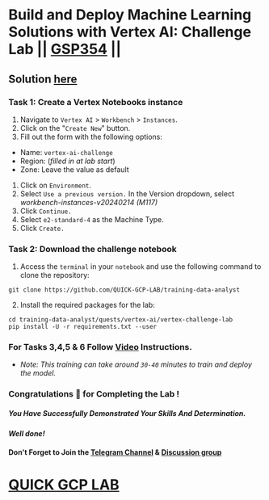 # Build and Deploy Machine Learning Solutions with Vertex AI: Challenge Lab || [GSP354](https://www.cloudskillsboost.google/focuses/22019?parent=catalog) ||

## Solution [here](https://youtu.be/-IVz_hpI4D0)

### Task 1: Create a Vertex Notebooks instance

1. Navigate to `Vertex AI` > `Workbench` > `Instances`.
2. Click on the "`Create New`" button.
3. Fill out the form with the following options:

* Name: `vertex-ai-challenge`
* Region: (*filled in at lab start*)
* Zone: Leave the value as default

1. Click on `Environment`.
2. Select `Use a previous version.` In the Version dropdown, select *workbench-instances-v20240214 (M117)*
4. Click `Continue.`
5. Select `e2-standard-4` as the Machine Type.
6. Click `Create.`

### Task 2: Download the challenge notebook
   
1. Access the `terminal` in your `notebook` and use the following command to clone the repository:

```
git clone https://github.com/QUICK-GCP-LAB/training-data-analyst
```

2. Install the required packages for the lab:

```
cd training-data-analyst/quests/vertex-ai/vertex-challenge-lab
pip install -U -r requirements.txt --user
```

### For Tasks 3,4,5 & 6 Follow [Video](https://youtu.be/-IVz_hpI4D0) Instructions.

* *Note: This training can take around `30-40` minutes to train and deploy the model.*

### Congratulations 🎉 for Completing the Lab !

##### *You Have Successfully Demonstrated Your Skills And Determination.*

#### *Well done!*

#### Don't Forget to Join the [Telegram Channel](https://t.me/QuickGcpLab) & [Discussion group](https://t.me/QuickGcpLabChats)

# [QUICK GCP LAB](https://www.youtube.com/@quickgcplab)
